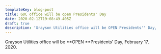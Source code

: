 ```yaml
---
templateKey: blog-post
title: GUC office will be open Presidents' Day
date: 2020-02-12T19:08:49.405Z
draft: true
description: 'Grayson Utilities office will be OPEN Presidents'' Day,  February 17, 2020.'
---
```

Grayson Utilities office will be **OPEN **Presidents' Day,  February 17, 2020.
